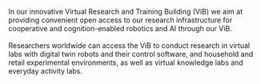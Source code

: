 [comment]: <> (without this comment hugo fails)

<div class="main-well-flex-container">
  <div class="left-main-well-flex">
    <p>In our innovative Virtual Research and Training Building (ViB) we aim at providing convenient open access to our research infrastructure for cooperative and cognition-enabled robotics and AI through our ViB.</br></br>Researchers worldwide can access the ViB to conduct research in virtual labs with digital twin robots and their control software, and household and retail experimental environments, as well as virtual knowledge labs and everyday activity labs.</p>
  </div>
  <div class="right-main-well-flex">
    <!-- <img class="timer-change-image" data-wait="5000" data-imgs='[{"src":"img/popcorn_making.jpg"},{"src":"img/pot_grasping.jpg"},{"src":"img/learning_from_videos.jpg"},{"src":"img/picking_up_actions.jpg"}]'> -->
    <img class="timer-change-image" data-wait="5000" data-imgs='[{"src":"img/pr2_holding_pot.png"},{"src":"img/pr2_image_sequence.png"},{"src":"img/pr2_learning_human.png"}]'>
  </div>
</div>
